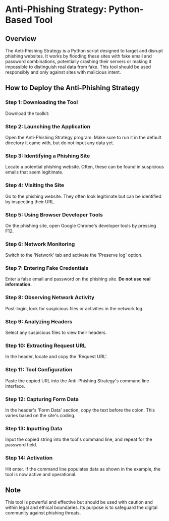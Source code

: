 # Anti-Phishing Strategy: Python-Based Tool #

## Overview ##
The Anti-Phishing Strategy is a Python script designed to target and disrupt phishing websites. It works by flooding these sites with fake email and password combinations, potentially crashing their servers or making it impossible to distinguish real data from fake. This tool should be used responsibly and only against sites with malicious intent.

## How to Deploy the Anti-Phishing Strategy ##

### Step 1: Downloading the Tool ###
Download the toolkit:

### Step 2: Launching the Application ###
Open the Anti-Phishing Strategy program. Make sure to run it in the default directory it came with, but do not input any data yet.

### Step 3: Identifying a Phishing Site ###
Locate a potential phishing website. Often, these can be found in suspicious emails that seem legitimate.

### Step 4: Visiting the Site ###
Go to the phishing website. They often look legitimate but can be identified by inspecting their URL.

### Step 5: Using Browser Developer Tools ###
On the phishing site, open Google Chrome's developer tools by pressing F12.

### Step 6: Network Monitoring ###
Switch to the 'Network' tab and activate the 'Preserve log' option.

### Step 7: Entering Fake Credentials ###
Enter a false email and password on the phishing site. **Do not use real information.**

### Step 8: Observing Network Activity ###
Post-login, look for suspicious files or activities in the network log.

### Step 9: Analyzing Headers ###
Select any suspicious files to view their headers.

### Step 10: Extracting Request URL ###
In the header, locate and copy the 'Request URL'.

### Step 11: Tool Configuration ###
Paste the copied URL into the Anti-Phishing Strategy's command line interface.

### Step 12: Capturing Form Data ###
In the header's 'Form Data' section, copy the text before the colon. This varies based on the site's coding.

### Step 13: Inputting Data ###
Input the copied string into the tool's command line, and repeat for the password field.

### Step 14: Activation ###
Hit enter. If the command line populates data as shown in the example, the tool is now active and operational.

## Note ##
This tool is powerful and effective but should be used with caution and within legal and ethical boundaries. Its purpose is to safeguard the digital community against phishing threats.
